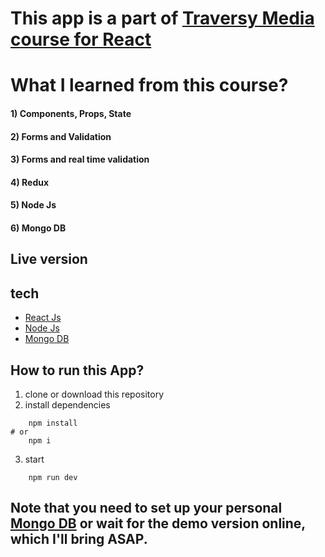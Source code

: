 # This app is a part of [Traversy Media course for React](https://www.udemy.com/course/react-front-to-back-2022/)

# What I learned from this course?

#### 1) Components, Props, State

#### 2) Forms and Validation

#### 3) Forms and real time validation

#### 4) Redux

#### 5) Node Js

#### 6) Mongo DB

## Live version

## tech

- [React Js](https://reactjs.org/)
- [Node Js](https://nodejs.org)
- [Mongo DB](https://Mongodb.com)

## How to run this App?

1. clone or download this repository
2. install dependencies

```shell
	npm install
# or
	npm i
```

3. start

```shell
	npm run dev
```

## Note that you need to set up your personal [Mongo DB](https://Mongodb.com) or wait for the demo version online, which I'll bring ASAP.
